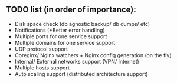 ## TODO list (in order of importance):
* Disk space check (db agnostic backup/ db dumps/ etc)
* Notifications (+Better error handling)
* Multiple ports for one service support
* Multiple domains for one service support
* UDP protocol support
* Coreginx/ Nginx watchers + Nginx config generation (on the fly)
* Internal/ External networks support (VPN/ Internet)
* Multiple hosts support
* Auto scaling support (distributed architecture support)
